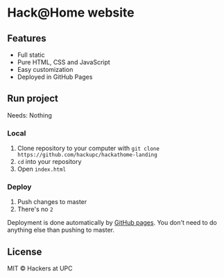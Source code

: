 # Hack@Home website

## Features

- Full static
- Pure HTML, CSS and JavaScript
- Easy customization
- Deployed in GitHub Pages

## Run project

Needs: Nothing

### Local

1. Clone repository to your computer with `git clone https://github.com/hackupc/hackathome-landing`
2. `cd` into your repository
3. Open `index.html`

### Deploy

1. Push changes to master
2. There's no `2`

Deployment is done automatically by [GitHub pages](https://pages.github.com/). You don't need to do anything else than pushing to master.

## License

MIT © Hackers at UPC

